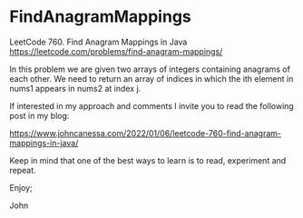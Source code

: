 # FindAnagramMappings
LeetCode 760. Find Anagram Mappings in Java
https://leetcode.com/problems/find-anagram-mappings/

In this problem we are given two arrays of integers containing 
anagrams of each other. We need to return an array of indices
in which the ith element in nums1 appears in nums2 at index j.

If interested in my approach and comments I invite you to read
the following post in my blog:

https://www.johncanessa.com/2022/01/06/leetcode-760-find-anagram-mappings-in-java/

Keep in mind that one of the best ways to learn is to read,
experiment and repeat.

Enjoy;

John
